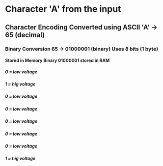 # Character 'A' from the input

## Character Encoding Converted using ASCII 'A' → 65 (decimal)

### Binary Conversion 65 → 01000001 (binary) Uses 8 bits (1 byte)

#### Stored in Memory Binary 01000001 stored in RAM

##### 0 = low voltage

##### 1 = hig voltage

##### 0 = low voltage

##### 0 = low voltage

##### 0 = low voltage

##### 0 = low voltage

##### 0 = low voltage

##### 1 = hig voltage
